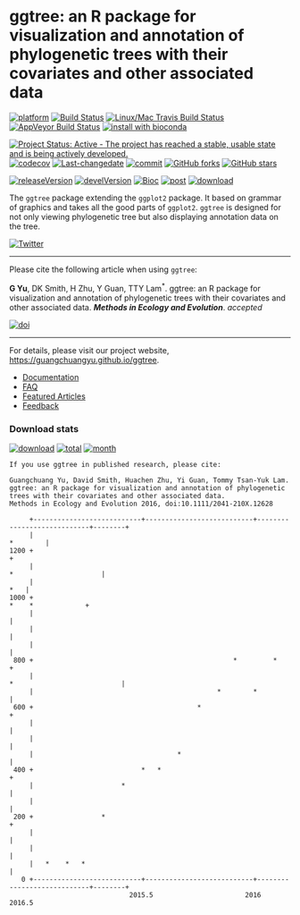 ggtree: an R package for visualization and annotation of phylogenetic trees with their covariates and other associated data
===========================================================================================================================

[![platform](http://www.bioconductor.org/shields/availability/devel/ggtree.svg)](https://www.bioconductor.org/packages/devel/bioc/html/ggtree.html#archives) [![Build Status](http://www.bioconductor.org/shields/build/devel/bioc/ggtree.svg)](https://bioconductor.org/checkResults/devel/bioc-LATEST/ggtree/) [![Linux/Mac Travis Build Status](https://img.shields.io/travis/GuangchuangYu/ggtree/master.svg?label=Mac%20OSX%20%26%20Linux)](https://travis-ci.org/GuangchuangYu/ggtree) [![AppVeyor Build Status](https://img.shields.io/appveyor/ci/Guangchuangyu/ggtree/master.svg?label=Windows)](https://ci.appveyor.com/project/GuangchuangYu/ggtree) [![install with bioconda](https://img.shields.io/badge/install%20with-bioconda-green.svg?style=flat)](http://bioconda.github.io/recipes/bioconductor-ggtree/README.html)

[![Project Status: Active - The project has reached a stable, usable state and is being actively developed.](http://www.repostatus.org/badges/latest/active.svg)](http://www.repostatus.org/#active) [![codecov](https://codecov.io/gh/GuangchuangYu/ggtree/branch/master/graph/badge.svg)](https://codecov.io/gh/GuangchuangYu/ggtree) [![Last-changedate](https://img.shields.io/badge/last%20change-2016--08--17-green.svg)](https://github.com/GuangchuangYu/ggtree/commits/master) [![commit](http://www.bioconductor.org/shields/commits/bioc/ggtree.svg)](https://www.bioconductor.org/packages/devel/bioc/html/ggtree.html#svn_source) [![GitHub forks](https://img.shields.io/github/forks/GuangchuangYu/ggtree.svg)](https://github.com/GuangchuangYu/ggtree/network) [![GitHub stars](https://img.shields.io/github/stars/GuangchuangYu/ggtree.svg)](https://github.com/GuangchuangYu/ggtree/stargazers)

[![releaseVersion](https://img.shields.io/badge/release%20version-1.4.16-green.svg?style=flat)](https://bioconductor.org/packages/ggtree) [![develVersion](https://img.shields.io/badge/devel%20version-1.5.11-green.svg?style=flat)](https://github.com/GuangchuangYu/ggtree) [![Bioc](http://www.bioconductor.org/shields/years-in-bioc/ggtree.svg)](https://www.bioconductor.org/packages/devel/bioc/html/ggtree.html#since) [![post](http://www.bioconductor.org/shields/posts/ggtree.svg)](https://support.bioconductor.org/t/ggtree/) [![download](http://www.bioconductor.org/shields/downloads/ggtree.svg)](https://bioconductor.org/packages/stats/bioc/ggtree/)

The `ggtree` package extending the `ggplot2` package. It based on grammar of graphics and takes all the good parts of `ggplot2`. `ggtree` is designed for not only viewing phylogenetic tree but also displaying annotation data on the tree.

[![Twitter](https://img.shields.io/twitter/url/https/github.com/GuangchuangYu/ggtree.svg?style=social)](https://twitter.com/intent/tweet?hashtags=ggtree&url=https://guangchuangyu.github.io/ggtree)

------------------------------------------------------------------------

Please cite the following article when using `ggtree`:

**G Yu**, DK Smith, H Zhu, Y Guan, TTY Lam<sup>\*</sup>. ggtree: an R package for visualization and annotation of phylogenetic trees with their covariates and other associated data. ***Methods in Ecology and Evolution***. *accepted*

[![doi](https://img.shields.io/badge/doi-10.1111/2041--210X.12628-green.svg?style=flat)](http://dx.doi.org/10.1111/2041-210X.12628)

------------------------------------------------------------------------

For details, please visit our project website, <https://guangchuangyu.github.io/ggtree>.

-   [Documentation](https://guangchuangyu.github.io/ggtree/documentation/)
-   [FAQ](https://guangchuangyu.github.io/ggtree/faq/)
-   [Featured Articles](https://guangchuangyu.github.io/ggtree/featuredArticles/)
-   [Feedback](https://guangchuangyu.github.io/ggtree/#feedback)

### Download stats

[![download](http://www.bioconductor.org/shields/downloads/ggtree.svg)](https://bioconductor.org/packages/stats/bioc/ggtree/) [![total](https://img.shields.io/badge/downloads-12113/total-blue.svg?style=flat)](https://bioconductor.org/packages/stats/bioc/ggtree/) [![month](https://img.shields.io/badge/downloads-1091/month-blue.svg?style=flat)](https://bioconductor.org/packages/stats/bioc/ggtree/)

    If you use ggtree in published research, please cite:

    Guangchuang Yu, David Smith, Huachen Zhu, Yi Guan, Tommy Tsan-Yuk Lam.
    ggtree: an R package for visualization and annotation of phylogenetic trees with their covariates and other associated data.
    Methods in Ecology and Evolution 2016, doi:10.1111/2041-210X.12628

         +---------------------------+---------------------------+----------------------------+--------+
         |                                                                                    *        |
    1200 +                                                                                             +
         |                                                                      *                      |
         |                                                                                         *   |
    1000 +                                                                          *    *             +
         |                                                                                             |
         |                                                                                             |
         |                                                                                             |
     800 +                                                  *         *                                +
         |                                                                 *                           |
         |                                              *        *                                     |
     600 +                                         *                                                   +
         |                                                                                             |
         |                                                                                             |
         |                                    *                                                        |
     400 +                           *   *                                                             +
         |                      *                                                                      |
         |                                                                                             |
     200 +                 *                                                                           +
         |                                                                                             |
         |                                                                                             |
         |   *    *   *                                                                                |
       0 +---------------------------+---------------------------+----------------------------+--------+
                                  2015.5                       2016                        2016.5
